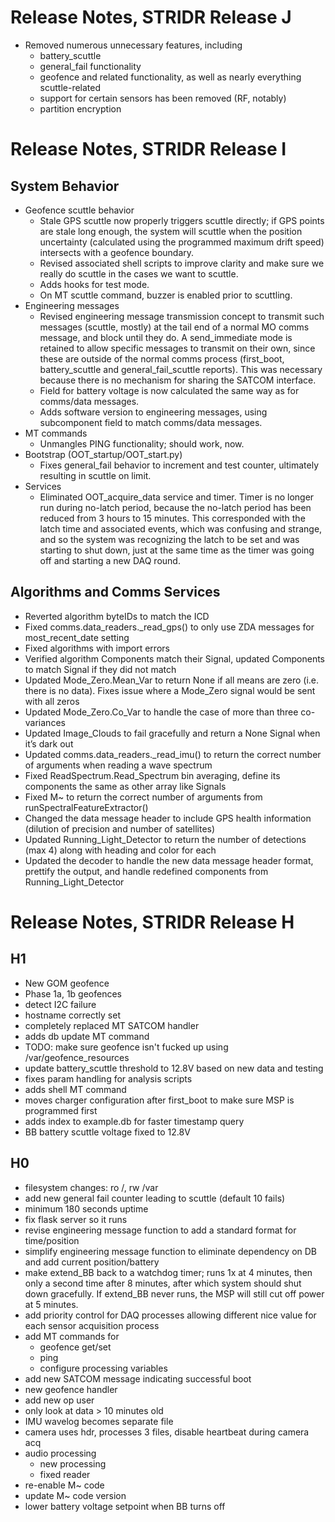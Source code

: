 Release Notes, STRIDR Release J
===============================
- Removed numerous unnecessary features, including
    - battery_scuttle
    - general_fail functionality
    - geofence and related functionality, as well as nearly everything scuttle-related
    - support for certain sensors has been removed (RF, notably)
    - partition encryption

Release Notes, STRIDR Release I
===============================

System Behavior
---------------

- Geofence scuttle behavior
    - Stale GPS scuttle now properly triggers scuttle directly; if GPS points are stale long enough, the system will scuttle when the position uncertainty (calculated using the programmed maximum drift speed) intersects with a geofence boundary.
    - Revised associated shell scripts to improve clarity and make sure we really do scuttle in the cases we want to scuttle.
    - Adds hooks for test mode.
    - On MT scuttle command, buzzer is enabled prior to scuttling.
- Engineering messages
    - Revised engineering message transmission concept to transmit such messages (scuttle, mostly) at the tail end of a normal MO comms message, and block until they do. A send_immediate mode is retained to allow specific messages to transmit on their own, since these are outside of the normal comms process (first_boot, battery_scuttle and general_fail_scuttle reports). This was necessary because there is no mechanism for sharing the SATCOM interface.
    - Field for battery voltage is now calculated the same way as for comms/data messages.
    - Adds software version to engineering messages, using subcomponent field to match comms/data messages.
- MT commands
    - Unmangles PING functionality; should work, now.
- Bootstrap (OOT_startup/OOT_start.py)
    - Fixes general_fail behavior to increment and test counter, ultimately resulting in scuttle on limit.
- Services
    - Eliminated OOT_acquire_data service and timer. Timer is no longer run during no-latch period, because the no-latch period has been reduced from 3 hours to 15 minutes. This corresponded with the latch time and associated events, which was confusing and strange, and so the system was recognizing the latch to be set and was starting to shut down, just at the same time as the timer was going off and starting a new DAQ round.

Algorithms and Comms Services
-----------------------------
- Reverted algorithm byteIDs to match the ICD
- Fixed comms.data_readers._read_gps() to only use ZDA messages for most_recent_date setting
- Fixed algorithms with import errors
- Verified algorithm Components match their Signal, updated Components to match Signal if they did not match
- Updated Mode_Zero.Mean_Var to return None if all means are zero (i.e. there is no data). Fixes issue where a Mode_Zero signal would be sent with all zeros
- Updated Mode_Zero.Co_Var to handle the case of more than three co-variances
- Updated Image_Clouds to fail gracefully and return a None Signal when it’s dark out
- Updated comms.data_readers._read_imu() to return the correct number of arguments when reading a wave spectrum
- Fixed ReadSpectrum.Read_Spectrum bin averaging, define its components the same as other array like Signals
- Fixed M~ to return the correct number of arguments from runSpectralFeatureExtractor()
- Changed the data message header to include GPS health information (dilution of precision and number of satellites)
- Updated Running_Light_Detector to return the number of detections (max 4) along with heading and color for each
- Updated the decoder to handle the new data message header format, prettify the output, and handle redefined components from Running_Light_Detector

Release Notes, STRIDR Release H
===============================

H1
--
- New GOM geofence
- Phase 1a, 1b geofences
- detect I2C failure
- hostname correctly set
- completely replaced MT SATCOM handler
- adds db update MT command
- TODO: make sure geofence isn't fucked up using /var/geofence_resources
- update battery_scuttle threshold to 12.8V based on new data and testing
- fixes param handling for analysis scripts
- adds shell MT command
- moves charger configuration after first_boot to make sure MSP is programmed first
- adds index to example.db for faster timestamp query
- BB battery scuttle voltage fixed to 12.8V


H0
--
- filesystem changes: ro /, rw /var
- add new general fail counter leading to scuttle (default 10 fails)
- minimum 180 seconds uptime
- fix flask server so it runs
- revise engineering message function to add a standard format for time/position
- simplify engineering message function to eliminate dependency on DB and add current position/battery
- make extend_BB back to a watchdog timer; runs 1x at 4 minutes, then only a second time after 8 minutes, after which system should shut down gracefully. If extend_BB never runs, the MSP will still cut off power at 5 minutes.
- add priority control for DAQ processes allowing different nice value for each sensor acquisition process
- add MT commands for
    - geofence get/set
    - ping
    - configure processing variables
- add new SATCOM message indicating successful boot
- new geofence handler
- add new op user
- only look at data > 10 minutes old
- IMU wavelog becomes separate file
- camera uses hdr, processes 3 files, disable heartbeat during camera acq
- audio processing
    - new processing
    - fixed reader
- re-enable M~ code
- update M~ code version
- lower battery voltage setpoint when BB turns off
